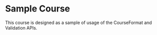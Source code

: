 # Sample Course

This course is designed as a sample of usage of the CourseFormat and Validation APIs.
